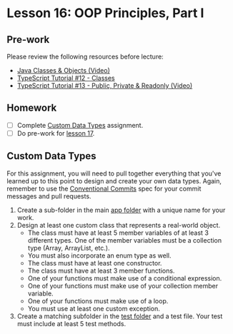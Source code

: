 # Lesson 16: OOP Principles, Part I

## Pre-work

Please review the following resources before lecture:

* [Java Classes & Objects (Video)](https://www.youtube.com/watch?v=IUqKuGNasdM)
* [TypeScript Tutorial #12 - Classes](https://www.youtube.com/watch?v=OsFwOzr3_sE)
* [TypeScript Tutorial #13 - Public, Private & Readonly (Video)](https://www.youtube.com/watch?v=aYmnwDlPB8s)

## Homework

- [ ] Complete [Custom Data Types](#custom-data-types) assignment.
- [ ] Do pre-work for [lesson 17](/lesson_17/).

## Custom Data Types

For this assignment, you will need to pull together everything that you've learned up to this point to design and create your own data types. Again, remember to use the [Conventional Commits][conventional-commits] spec for your commit messages and pull requests.

1. Create a sub-folder in the main [app folder][lesson16-folder] with a unique name for your work.
2. Design at least one custom class that represents a real-world object.
    * The class must have at least 5 member variables of at least 3 different types. One of the member variables must be a collection type (Array, ArrayList, etc.).
    * You must also incorporate an enum type as well.
    * The class must have at least one constructor.
    * The class must have at least 3 member functions.
    * One of your functions must make use of a conditional expression.
    * One of your functions must make use of your collection member variable.
    * One of your functions must make use of a loop.
    * You must use at least one custom exception.
3. Create a matching subfolder in the [test folder][test-folder] and a test file. Your test must include at least 5 test methods.

[lesson16-folder]: ./objects/objects_app/src/main/java/com/codedifferently/lesson16/
[test-folder]: ./objects/objects_app/src/test/java/com/codedifferently/lesson16/
[conventional-commits]: https://www.conventionalcommits.org/en/v3.0.0/

